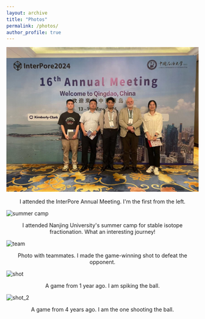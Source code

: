 ```yaml
---
layout: archive
title: "Photos"
permalink: /photos/
author_profile: true
---
```


![conference](images/Interpore.jpg)
<center>I attended the InterPore Annual Meeting. I'm the first from the left.</center>

![summer camp](http://renyuhao825.github.io/images/summercamp.jpg)
<center>I attended Nanjing University's summer camp for stable isotope fractionation. What an interesting journey!</center>

![team](http://renyuhao825.github.io/images/team.jpg)
<center>Photo with teammates. I made the game-winning shot to defeat the opponent.</center>

![shot](http://renyuhao825.github.io/images/shot.jpg)
<center>A game from 1 year ago. I am spiking the ball.</center>

![shot_2](http://renyuhao825.github.io/images/shot_2.jpg)
<center>A game from 4 years ago. I am the one shooting the ball.</center>
